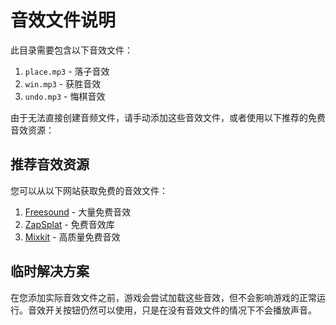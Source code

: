 # 音效文件说明

此目录需要包含以下音效文件：

1. `place.mp3` - 落子音效
2. `win.mp3` - 获胜音效
3. `undo.mp3` - 悔棋音效

由于无法直接创建音频文件，请手动添加这些音效文件，或者使用以下推荐的免费音效资源：

## 推荐音效资源

您可以从以下网站获取免费的音效文件：

1. [Freesound](https://freesound.org/) - 大量免费音效
2. [ZapSplat](https://www.zapsplat.com/) - 免费音效库
3. [Mixkit](https://mixkit.co/free-sound-effects/) - 高质量免费音效

## 临时解决方案

在您添加实际音效文件之前，游戏会尝试加载这些音效，但不会影响游戏的正常运行。音效开关按钮仍然可以使用，只是在没有音效文件的情况下不会播放声音。
